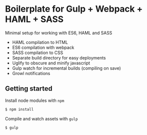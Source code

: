 # Boilerplate for Gulp + Webpack + HAML + SASS
Minimal setup for working with ES6, HAML and SASS
- HAML compilation to HTML
- ES6 compilation with webpack
- SASS compilation to CSS
- Separate build directory for easy deployments
- Uglify to obscure and minify javascript 
- Gulp watch for incremental builds (compiling on save)
- Growl notifications


## Getting started
Install node modules with `npm`
```sh
$ npm install
```
Compile and watch assets with `gulp`
```sh
$ gulp
```
